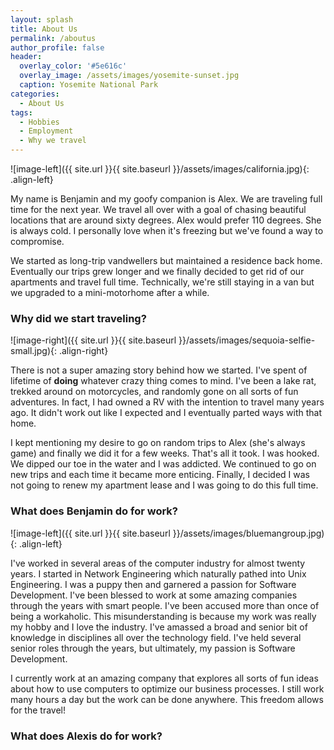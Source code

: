 ```yaml
---
layout: splash
title: About Us
permalink: /aboutus
author_profile: false
header:
  overlay_color: '#5e616c'
  overlay_image: /assets/images/yosemite-sunset.jpg
  caption: Yosemite National Park
categories:
  - About Us
tags:
  - Hobbies
  - Employment
  - Why we travel
---
```


![image-left]({{ site.url }}{{ site.baseurl }}/assets/images/california.jpg){: .align-left}

My name is Benjamin and my goofy companion is Alex.  We are traveling full time for the next year.  We travel all over with a goal of chasing beautiful locations that are around sixty degrees.  Alex would prefer 110 degrees.  She is always cold.  I personally love when it's freezing but we've found a way to compromise.

We started as long-trip vandwellers but maintained a residence back home.  Eventually our trips grew longer and we finally decided to get rid of our apartments and travel full time.  Technically, we're still staying in a van but we upgraded to a mini-motorhome after a while.

### Why did we start traveling?

![image-right]({{ site.url }}{{ site.baseurl }}/assets/images/sequoia-selfie-small.jpg){: .align-right}

There is not a super amazing story behind how we started.  I've spent of lifetime of **doing** whatever crazy thing comes to mind.  I've been a lake rat, trekked around on motorcycles, and randomly gone on all sorts of fun adventures.  In fact, I had owned a RV with the intention to travel many years ago.  It didn't work out like I expected and I eventually parted ways with that home.

I kept mentioning my desire to go on random trips to Alex (she's always game) and finally we did it for a few weeks.  That's all it took.  I was hooked.  We dipped our toe in the water and I was addicted.  We continued to go on new trips and each time it became more enticing.  Finally, I decided I was not going to renew my apartment lease and I was going to do this full time.

### What does Benjamin do for work?

![image-left]({{ site.url }}{{ site.baseurl }}/assets/images/bluemangroup.jpg){: .align-left}

I've worked in several areas of the computer industry for almost twenty years.  I started in Network Engineering which naturally pathed into Unix Engineering.  I was a puppy then and garnered a passion for Software Development.  I've been blessed to work at some amazing companies through the years with smart people.  I've been accused more than once of being a workaholic.  This misunderstanding is because my work was really my hobby and I love the industry.  I've amassed a broad and senior bit of knowledge in disciplines all over the technology field.  I've held several senior roles through the years, but ultimately, my passion is Software Development.

I currently work at an amazing company that explores all sorts of fun ideas about how to use computers to optimize our business processes.  I still work many hours a day but the work can be done anywhere.  This freedom allows for the travel!

### What does Alexis do for work?




<!--
![image-center]({{ site.url }}{{ site.baseurl }}/assets/images/sequoia-selfie-small.jpg){: .align-center}

The image above happens to be **centered**.

And now for a **massively large image**. It also has **no alignment**.

![no-alignment]({{ site.url }}{{ site.baseurl }}/assets/images/image-alignment-1200x4002.jpg)

The image above, though 1200px wide, should not overflow the content area. It should remain contained with no visible disruption to the flow of content.

![image-right]({{ site.url }}{{ site.baseurl }}/assets/images/image-alignment-300x200.jpg){: .align-right}

And now we're going to shift things to the **right align**. Again, there should be plenty of room above, below, and to the left of the image. Just look at him there --- Hey guy! Way to rock that right side. I don't care what the left aligned image says, you look great. Don't let anyone else tell you differently.

In just a bit here, you should see the text start to wrap below the right aligned image and settle in nicely. There should still be plenty of room and everything should be sitting pretty. Yeah --- Just like that. It never felt so good to be right.

And just when you thought we were done, we're going to do them all over again with captions!

<figure class="align-center">
  <img src="{{ site.url }}{{ site.baseurl }}/assets/images/image-alignment-580x300.jpg" alt="">
  <figcaption>Look at 580 x 300 getting some love.</figcaption>
</figure>

The figure above happens to be **centered**. The caption also has a link in it, just to see if it does anything funky.

<figure style="width: 150px" class="align-left">
  <img src="{{ site.url }}{{ site.baseurl }}/assets/images/image-alignment-150x150.jpg" alt="">
  <figcaption>Itty-bitty caption.</figcaption>
</figure>

The rest of this paragraph is filler for the sake of seeing the text wrap around the 150×150 image, which is **left aligned**.

As you can see the should be some space above, below, and to the right of the image. The text should not be creeping on the image. Creeping is just not right. Images need breathing room too. Let them speak like you words. Let them do their jobs without any hassle from the text. In about one more sentence here, we'll see that the text moves from the right of the image down below the image in seamless transition. Again, letting the do it's thing. Mission accomplished!

And now for a **massively large image**. It also has **no alignment**.

<figure style="width: 1200px">
  <img src="{{ site.url }}{{ site.baseurl }}/assets/images/image-alignment-1200x4002.jpg" alt="">
  <figcaption>Massive image comment for your eyeballs.</figcaption>
</figure>

The figure element above has an inline style of `width: 1200px` set which should break it outside of the normal content flow.

<figure style="width: 300px" class="align-right">
  <img src="{{ site.url }}{{ site.baseurl }}/assets/images/image-alignment-300x200.jpg" alt="">
  <figcaption>Feels good to be right all the time.</figcaption>
</figure>

And now we're going to shift things to the **right align**. Again, there should be plenty of room above, below, and to the left of the image. Just look at him there --- Hey guy! Way to rock that right side. I don't care what the left aligned image says, you look great. Don't let anyone else tell you differently.

In just a bit here, you should see the text start to wrap below the right aligned image and settle in nicely. There should still be plenty of room and everything should be sitting pretty. Yeah --- Just like that. It never felt so good to be right.

And that's a wrap, yo! You survived the tumultuous waters of alignment. Image alignment achievement unlocked!-->
